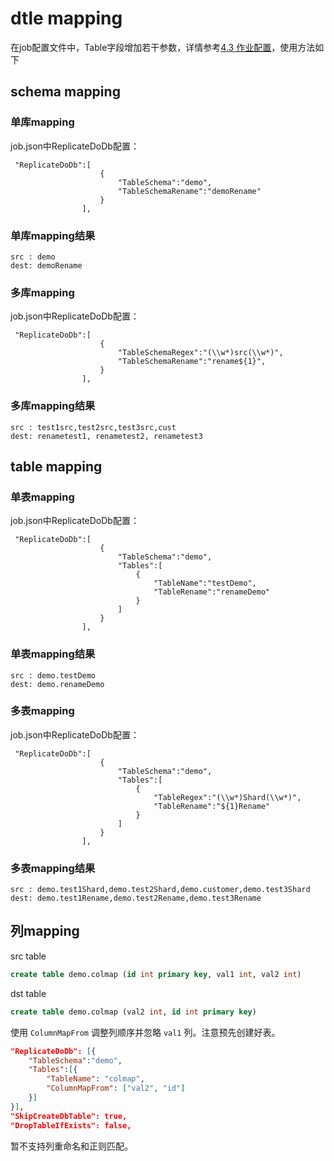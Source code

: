 # dtle mapping

在job配置文件中，Table字段增加若干参数，详情参考[4.3 作业配置](../4/4.3_job_configuration.md)，使用方法如下

## schema mapping 


### 单库mapping
job.json中ReplicateDoDb配置：
```
 "ReplicateDoDb":[
                    {
                        "TableSchema":"demo",
                        "TableSchemaRename":"demoRename"
                    }
                ],
```

### 单库mapping结果
```
src : demo
dest: demoRename
```

### 多库mapping
job.json中ReplicateDoDb配置：
```
 "ReplicateDoDb":[
                    { 
                        "TableSchemaRegex":"(\\w*)src(\\w*)",
                        "TableSchemaRename":"rename${1}",
                    }
                ],
```

### 多库mapping结果
```
src : test1src,test2src,test3src,cust
dest: renametest1, renametest2, renametest3
```


## table mapping 
### 单表mapping
job.json中ReplicateDoDb配置：
```
 "ReplicateDoDb":[
                    {
                        "TableSchema":"demo",
                        "Tables":[
                            {
                                "TableName":"testDemo",
                                "TableRename":"renameDemo"
                            }
                        ]
                    }
                ],
```
### 单表mapping结果

```
src : demo.testDemo
dest: demo.renameDemo
```


### 多表mapping
job.json中ReplicateDoDb配置：
```
 "ReplicateDoDb":[
                    {
                        "TableSchema":"demo",
                        "Tables":[
                            {
                                "TableRegex":"(\\w*)Shard(\\w*)",
                                "TableRename":"${1}Rename"
                            }
                        ]
                    }
                ],
```

### 多表mapping结果
```
src : demo.test1Shard,demo.test2Shard,demo.customer,demo.test3Shard
dest: demo.test1Rename,demo.test2Rename,demo.test3Rename
```


## 列mapping

src table

```sql
create table demo.colmap (id int primary key, val1 int, val2 int)
```

dst table

```sql
create table demo.colmap (val2 int, id int primary key)
```

使用 `ColumnMapFrom` 调整列顺序并忽略 `val1` 列。注意预先创建好表。
```json
"ReplicateDoDb": [{
    "TableSchema":"demo",
    "Tables":[{
        "TableName": "colmap",
        "ColumnMapFrom": ["val2", "id"]
    }]
}],
"SkipCreateDbTable": true,
"DropTableIfExists": false,
```

暂不支持列重命名和正则匹配。
